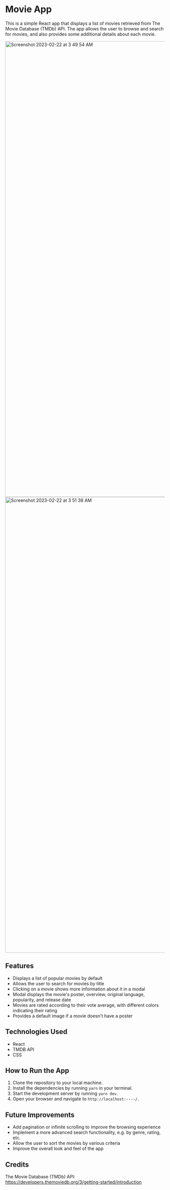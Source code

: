 # Movie App

This is a simple React app that displays a list of movies retrieved from The Movie Database (TMDb) API. The app allows the user to browse and search for movies, and also provides some additional details about each movie.

<img width="1440" alt="Screenshot 2023-02-22 at 3 49 54 AM" src="https://user-images.githubusercontent.com/114471571/220471751-2f355d28-5a22-4b54-97da-5dfdf5ae9a3f.png">
<img width="1440" alt="Screenshot 2023-02-22 at 3 51 38 AM" src="https://user-images.githubusercontent.com/114471571/220472222-d09e8b08-e58d-402e-a9bd-810b7cbec57c.png">


## Features

- Displays a list of popular movies by default
- Allows the user to search for movies by title
- Clicking on a movie shows more information about it in a modal
- Modal displays the movie's poster, overview, original language, popularity, and release date
- Movies are rated according to their vote average, with different colors indicating their rating
- Provides a default image if a movie doesn't have a poster

## Technologies Used

- React
- TMDB API
- CSS

## How to Run the App

1. Clone the repository to your local machine.
2. Install the dependencies by running `yarn` in your terminal.
3. Start the development server by running `yarn dev`.
4. Open your browser and navigate to `http://localhost:----/`.

## Future Improvements

- Add pagination or infinite scrolling to improve the browsing experience
- Implement a more advanced search functionality, e.g. by genre, rating, etc.
- Allow the user to sort the movies by various criteria
- Improve the overall look and feel of the app

## Credits

The Movie Database (TMDb) API: https://developers.themoviedb.org/3/getting-started/introduction
